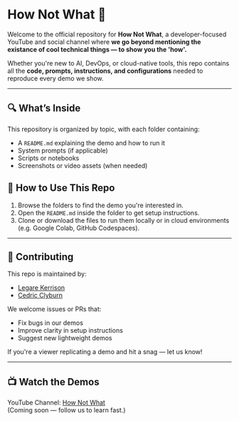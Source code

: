 # How Not What 🎥

Welcome to the official repository for **How Not What**, a developer-focused YouTube and social channel where **we go beyond mentioning the existance of cool technical things — to show you the 'how'.**  

Whether you're new to AI, DevOps, or cloud-native tools, this repo contains all the **code, prompts, instructions, and configurations** needed to reproduce every demo we show.

---

## 🔍 What’s Inside

This repository is organized by topic, with each folder containing:
- A `README.md` explaining the demo and how to run it
- System prompts (if applicable)
- Scripts or notebooks
- Screenshots or video assets (when needed)

## 🧪 How to Use This Repo

1. Browse the folders to find the demo you're interested in.
2. Open the `README.md` inside the folder to get setup instructions.
3. Clone or download the files to run them locally or in cloud environments (e.g. Google Colab, GitHub Codespaces).

---

## 🤝 Contributing

This repo is maintained by:
- [Legare Kerrison](https://github.com/lkerriso)
- [Cedric Clyburn](https://github.com/cedricclyburn)

We welcome issues or PRs that:
- Fix bugs in our demos
- Improve clarity in setup instructions
- Suggest new lightweight demos

If you're a viewer replicating a demo and hit a snag — let us know!

---

## 📺 Watch the Demos

YouTube Channel: [How Not What](https://www.youtube.com/@hownotwhat)  
(Coming soon — follow us to learn fast.)
